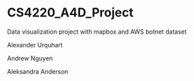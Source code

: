 # CS4220_A4D_Project
Data visualization project with mapbox and AWS botnet dataset

Alexander Urquhart

Andrew Nguyen

Aleksandra Anderson

